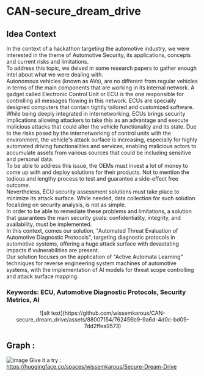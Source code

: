 # CAN-secure_dream_drive
## Idea Context
In the context of a hackathon targeting the automotive industry, we were interested in the theme of Automotive Security, its applications, concepts and current risks and limitations. <br>
To address this topic, we delved in some research papers to gather enough intel about what we were dealing with. <br>
Autonomous vehicles (known as AVs), are no different from regular vehicles in terms of the main components that are working in its internal network. A gadget called Electronic Control Unit or ECU is the one responsible for controlling all messages flowing in this network. ECUs are specially designed computers that contain tightly tailored and customized software. <br>
While being deeply integrated in internetworking, ECUs brings security implications allowing attackers to take this as an advantage and execute malicious attacks that could alter the vehicle functionality and its state. Due to the risks posed by the internetworking of control units with the environment, the vehicle's attack surface is increasing, especially for highly automated driving functionalities and services, enabling malicious actors to accumulate assets from various sources that could be including sensitive and personal data. <br>
To be able to address this issue, the OEMs must invest a lot of money to come up with and deploy solutions for their products. Not to mention the tedious and lengthy process to test and guarantee a side-effect free outcome. <br> Nevertheless, ECU security assessment solutions must take place to minimize its attack surface. While needed, data collection for such solution focalizing on security analysis, is not as simple. <br>
In order to be able to remediate these problems and limitations, a solution that guarantees the main security goals: confidentiality, integrity, and availability, must be implemented. <br>
In this context, comes our solution, "Automated Threat Evaluation of Automotive Diagnostic Protocols", targeting diagnostic protocols in automotive systems, offering a huge attack surface with devastating impacts if vulnerabilities are present.<br>
Our solution focuses on the application of "Active Automata Learning" techniques for reverse engineering system machines of automotive systems, with the implementation of AI models for threat scope controlling  and attack surface mapping.<br>

### Keywords: ECU, Automotive Diagnostic Protocols, Security Metrics, AI <br>
<center> ![alt text](https://github.com/wissemkarous/CAN-secure_dream_drive/assets/88007154/762456b9-9a6d-4d0c-bd09-7dd2ffea9573)</center>







## Graph : <br>
![image](https://github.com/wissemkarous/CAN-secure_dream_drive/assets/115191512/6199042f-7252-4824-a630-51fe81640dbb)
Give it a try : <br>
https://huggingface.co/spaces/wissemkarous/Secure-Dream-Drive
